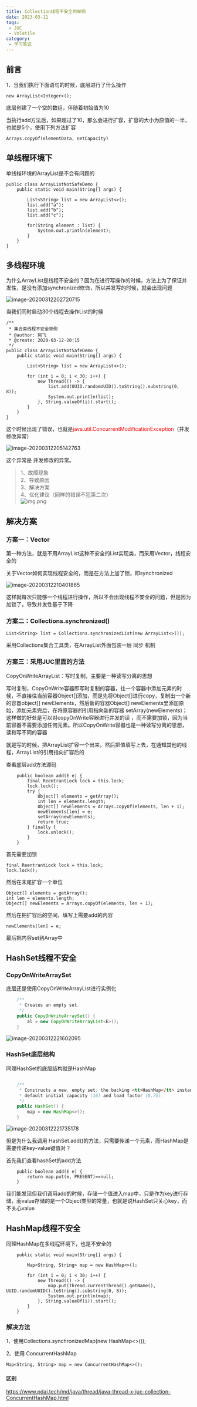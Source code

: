 ```yaml
---
title: Collection线程不安全的举例
date: 2023-03-11
tags:
 - JUC
 - Volatile
category:
 - 学习笔记
---
```


## 前言

1、当我们执行下面语句的时候，底层进行了什么操作

```
new ArrayList<Integer>();
```

底层创建了一个空的数组，伴随着初始值为10

当执行add方法后，如果超过了10，那么会进行扩容，扩容的大小为原值的一半，也就是5个，使用下列方法扩容

```
Arrays.copyOf(elementData, netCapacity)
```

## 单线程环境下

单线程环境的ArrayList是不会有问题的

```
public class ArrayListNotSafeDemo {
    public static void main(String[] args) {

        List<String> list = new ArrayList<>();
        list.add("a");
        list.add("b");
        list.add("c");

        for(String element : list) {
            System.out.println(element);
        }
    }
}
```

## 多线程环境

为什么ArrayList是线程不安全的？因为在进行写操作的时候，方法上为了保证并发性，是没有添加synchronized修饰，所以并发写的时候，就会出现问题

![image-20200312202720715](./images/image-20200312202720715.png)

当我们同时启动30个线程去操作List的时候

```
/**
 * 集合类线程不安全举例
 * @author: 阿飞
 * @create: 2020-03-12-20:15
 */
public class ArrayListNotSafeDemo {
    public static void main(String[] args) {

        List<String> list = new ArrayList<>();

        for (int i = 0; i < 30; i++) {
            new Thread(() -> {
                list.add(UUID.randomUUID().toString().substring(0, 8));
                System.out.println(list);
            }, String.valueOf(i)).start();
        }
    }
}
```

这个时候出现了错误，也就是<font color="red">java.util.ConcurrentModificationException</font>（并发修改异常）

![image-20200312205142763](./images/image-20200312205142763.png)

这个异常是 并发修改的异常。

>1、故障现象  
> 2、导致原因  
> 3、解决方案  
> 4、优化建议（同样的错误不犯第二次）  
![img.png](./images/img.png)
## 解决方案

### 方案一：Vector

第一种方法，就是不用ArrayList这种不安全的List实现类，而采用Vector，线程安全的

关于Vector如何实现线程安全的，而是在方法上加了锁，即synchronized

![image-20200312210401865](./images/image-20200312210401865.png)

这样就每次只能够一个线程进行操作，所以不会出现线程不安全的问题，但是因为加锁了，导致并发性基于下降

### 方案二：Collections.synchronized()

```
List<String> list = Collections.synchronizedList(new ArrayList<>());
```

采用Collections集合工具类，在ArrayList外面包装一层 同步 机制

### 方案三：采用JUC里面的方法

CopyOnWriteArrayList：写时复制，主要是一种读写分离的思想

写时复制，CopyOnWrite容器即写时复制的容器，往一个容器中添加元素的时候，不直接往当前容器Object[]添加，而是先将Object[]进行copy，复制出一个新的容器object[] newElements，然后新的容器Object[] newElements里添加原始，添加元素完后，在将原容器的引用指向新的容器 setArray(newElements)；这样做的好处是可以对copyOnWrite容器进行并发的读 ，而不需要加锁，因为当前容器不需要添加任何元素。所以CopyOnWrite容器也是一种读写分离的思想，读和写不同的容器

就是写的时候，把ArrayList扩容一个出来，然后把值填写上去，在通知其他的线程，ArrayList的引用指向扩容后的

查看底层add方法源码

```
    public boolean add(E e) {
        final ReentrantLock lock = this.lock;
        lock.lock();
        try {
            Object[] elements = getArray();
            int len = elements.length;
            Object[] newElements = Arrays.copyOf(elements, len + 1);
            newElements[len] = e;
            setArray(newElements);
            return true;
        } finally {
            lock.unlock();
        }
    }
```

首先需要加锁

```
final ReentrantLock lock = this.lock;
lock.lock();
```

然后在末尾扩容一个单位

```
Object[] elements = getArray();
int len = elements.length;
Object[] newElements = Arrays.copyOf(elements, len + 1);
```

然后在把扩容后的空间，填写上需要add的内容

```
newElements[len] = e;
```

最后把内容set到Array中

## HashSet线程不安全

### CopyOnWriteArraySet

底层还是使用CopyOnWriteArrayList进行实例化
```java
    /**
     * Creates an empty set.
     */
    public CopyOnWriteArraySet() {
        al = new CopyOnWriteArrayList<E>();
    }
```
![image-20200312221602095](./images/image-20200312221602095.png)

### HashSet底层结构

同理HashSet的底层结构就是HashMap
```java

    /**
     * Constructs a new, empty set; the backing <tt>HashMap</tt> instance has
     * default initial capacity (16) and load factor (0.75).
     */
    public HashSet() {
        map = new HashMap<>();
    }

```
![image-20200312221735178](./images/image-20200312221735178.png)

但是为什么我调用 HashSet.add()的方法，只需要传递一个元素，而HashMap是需要传递key-value键值对？

首先我们查看hashSet的add方法

```
    public boolean add(E e) {
        return map.put(e, PRESENT)==null;
    }
```

我们能发现但我们调用add的时候，存储一个值进入map中，只是作为key进行存储，而value存储的是一个Object类型的常量，也就是说HashSet只关心key，而不关心value

## HashMap线程不安全

同理HashMap在多线程环境下，也是不安全的

```
    public static void main(String[] args) {

        Map<String, String> map = new HashMap<>();

        for (int i = 0; i < 30; i++) {
            new Thread(() -> {
                map.put(Thread.currentThread().getName(), UUID.randomUUID().toString().substring(0, 8));
                System.out.println(map);
            }, String.valueOf(i)).start();
        }
    }
```

### 解决方法

1、使用Collections.synchronizedMap(new HashMap<>());

2、使用 ConcurrentHashMap

```
Map<String, String> map = new ConcurrentHashMap<>();
```

#### 区别
https://www.pdai.tech/md/java/thread/java-thread-x-juc-collection-ConcurrentHashMap.html
